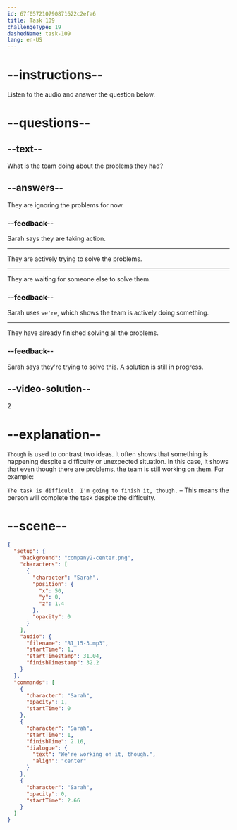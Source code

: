 ```yaml
---
id: 67f057210790871622c2efa6
title: Task 109
challengeType: 19
dashedName: task-109
lang: en-US
---
```


<!-- (Audio) Sarah: We're working on it, though. -->

# --instructions--

Listen to the audio and answer the question below.

# --questions--

## --text--

What is the team doing about the problems they had?

## --answers--

They are ignoring the problems for now.

### --feedback--

Sarah says they are taking action.

---

They are actively trying to solve the problems.

---

They are waiting for someone else to solve them.

### --feedback--

Sarah uses `we're`, which shows the team is actively doing something.

---

They have already finished solving all the problems.

### --feedback--

Sarah says they're trying to solve this. A solution is still in progress.

## --video-solution--

2

# --explanation--

`Though` is used to contrast two ideas. It often shows that something is happening despite a difficulty or unexpected situation. In this case, it shows that even though there are problems, the team is still working on them. For example:  

`The task is difficult. I'm going to finish it, though.` – This means the person will complete the task despite the difficulty.  

# --scene--

```json
{
  "setup": {
    "background": "company2-center.png",
    "characters": [
      {
        "character": "Sarah",
        "position": {
          "x": 50,
          "y": 0,
          "z": 1.4
        },
        "opacity": 0
      }
    ],
    "audio": {
      "filename": "B1_15-3.mp3",
      "startTime": 1,
      "startTimestamp": 31.04,
      "finishTimestamp": 32.2
    }
  },
  "commands": [
    {
      "character": "Sarah",
      "opacity": 1,
      "startTime": 0
    },
    {
      "character": "Sarah",
      "startTime": 1,
      "finishTime": 2.16,
      "dialogue": {
        "text": "We're working on it, though.",
        "align": "center"
      }
    },
    {
      "character": "Sarah",
      "opacity": 0,
      "startTime": 2.66
    }
  ]
}
```
